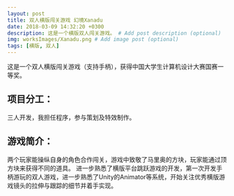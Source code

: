 ```yaml
---
layout: post
title: 双人横版闯关游戏 幻境Xanadu
date: 2018-03-09 14:32:20 +0300
description: 这是一个横版双人闯关游戏。 # Add post description (optional)
img: worksImages/Xanadu.png # Add image post (optional)
tags: [横版, 双人]
---
```

这是一个双人横版闯关游戏（支持手柄），获得中国大学生计算机设计大赛国赛一等奖。
## 项目分工：
三人开发，我担任程序，参与策划及特效制作。
## 游戏简介：
两个玩家能操纵自身的角色合作闯关，游戏中致敬了马里奥的方块，玩家能通过顶方块来获得不同的道具。
进一步熟悉了横版平台跳跃游戏的开发，第一次开发手柄游玩的双人游戏，进一步熟悉了Unity的Animator等系统，开始关注优秀横版游戏镜头的拉伸与跟踪的细节并着手实现。